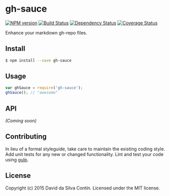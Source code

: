 # gh-sauce 
[![NPM version][npm-image]][npm-url] [![Build Status][travis-image]][travis-url] [![Dependency Status][daviddm-url]][daviddm-image] [![Coverage Status][coveralls-image]][coveralls-url]

Enhance your markdown gh-repo files.


## Install

```bash
$ npm install --save gh-sauce
```


## Usage

```javascript
var ghSauce = require('gh-sauce');
ghSauce(); // "awesome"
```

## API

_(Coming soon)_


## Contributing

In lieu of a formal styleguide, take care to maintain the existing coding style. Add unit tests for any new or changed functionality. Lint and test your code using [gulp](http://gulpjs.com/).


## License

Copyright (c) 2015 David da Silva Contín. Licensed under the MIT license.



[npm-url]: https://npmjs.org/package/gh-sauce
[npm-image]: https://badge.fury.io/js/gh-sauce.svg
[travis-url]: https://travis-ci.org/dasilvacontin/gh-sauce
[travis-image]: https://travis-ci.org/dasilvacontin/gh-sauce.svg?branch=master
[daviddm-url]: https://david-dm.org/dasilvacontin/gh-sauce.svg?theme=shields.io
[daviddm-image]: https://david-dm.org/dasilvacontin/gh-sauce
[coveralls-url]: https://coveralls.io/r/dasilvacontin/gh-sauce?branch=master
[coveralls-image]: https://coveralls.io/repos/dasilvacontin/gh-sauce/badge.svg?branch=master
